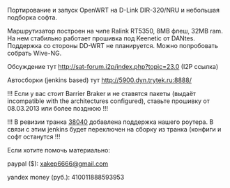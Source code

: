 Портирование и запуск OpenWRT на D-Link DIR-320/NRU и небольшая подборка софта.

Маршрутизатор построен на чипе Ralink RT5350, 8MB флеш, 32MB ram. На нем стабильно работает прошивка под Keenetic от DANtes. Поддержка со стороны DD-WRT не планируется. Можно попробовать собрать Wive-NG.

Обсуждение тут http://sat-forum.i2p/index.php?topic=23.0 (I2P ссылка)

Автосборки (jenkins based) тут http://5900.dyn.trytek.ru:8888/

!!! Если у вас стоит Barrier Braker и не ставятся пакеты (выдаёт incompatible with the architectures configured), ставьте прошивку от 08.03.2013 или более позднюю !!!

!!! В ревизии транка [38040](https://dev.openwrt.org/changeset/38040) добавлена поддержка нашего роутера. В связи с этим jenkins будет переключен на сборку из транка (конфиги и софт останутся !!!

Если хотите помочь материально:

paypal ($): xakep6666@gmail.com

yandex money (руб.): 410011888593953